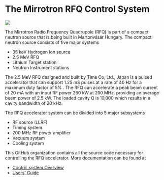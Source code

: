 # The Mirrotron RFQ Control System
<img src="https://bl-mirrotron.github.io/doc/mirrotronSplash.png"/><br>

The Mirrotron Radio Frequency Quadrupole (RFQ) is part of a compact neutron source that is being built in Martonvásár Hungary. The compact neutron source consists of five major systems
* 35 keV Hydrogen Ion source
* 2.5 MeV RFQ
* Lithium Target station
* Neutron Instrument stations

The 2.5 MeV RFQ designed and built by Time Co, Ltd., Japan is a pulsed accelerator that can support 1.25 mS pulses at a rate of 40 Hz for a maximum duty factor of 5% . The RFQ can accelerate a peak beam current of 20 mA with an input RF power 260 kW at 200 MHz. providing an average beam power of 2.5 kW. The loaded cavity Q is 10,000 which results in a cavity bandwidth of 20 kHz.

The RFQ accelerator system can be divided into 5 major subsystems
* RF source (LLRF)
* Timing system
* 200 MHz RF power amplifier
* Vacuum system
* Cooling system

This GitHub organization contains all the source code necessary for controlling the RFQ accelerator. More documentation can be found at
* <a href="https://docs.bl-mirrotron.com/" target="_blank">Control system Overview</a>
* <a href="https://docs.bl-mirrotron.com/mirrotron-user-guide/" target="_blank">Users' Guide</a>
